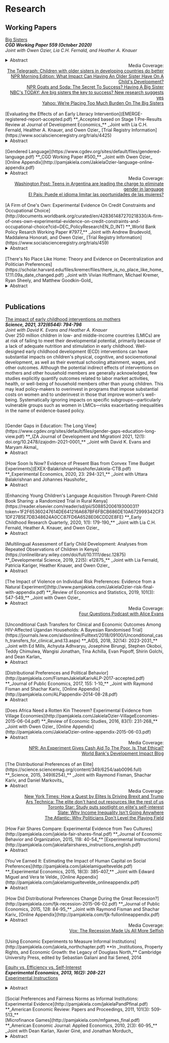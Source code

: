 # Research

## Working Papers
[Big Sisters](https://www.cgdev.org/publication/big-sisters)  
**_CGD Working Paper 559 (October 2020)_**  
_Joint with Owen Ozier, Lia C.H. Fernald, and Heather A. Knauer_  
<details><summary>Abstract</summary>We model household investments in young children when parents and older siblings share caregiving responsibilities and when investments by older siblings contribute to young children’s human capital accumulation. To test the predictions of our model, we estimate the impact of having one older sister (as opposed to one older brother) on early childhood development in a sample of rural Kenyan households with otherwise similar family structures. Older sibling gender is not related to household structure, subsequent birth spacing, or other observable characteristics, so we treat the presence of an older girl (as opposed to an older boy) as plausibly exogenous. Having an older sister rather than an older brother improves younger siblings’ vocabulary and fine motor skills by more than 0.1 standard deviations. Viewed through the lens of our model, the empirical pattern we observe suggests that: (i) older siblings’ investments in young children contribute to their human capital accumulation, and (ii) households perceive lower returns to investing in older girls than in older boys.</details>  

<div style="text-align: right"> Media Coverage: </div>
<div style="text-align: right"><a
 href="https://www.telegraph.co.uk/global-health/women-and-girls/children-older-sisters-developing-countries-do-better-study/amp/"> The Telegraph: Children with older sisters in developing countries do better </a></div>
<div style="text-align: right"><a
 href="https://www.npr.org/2020/12/16/947027225/what-impact-can-having-an-older-sister-have-on-a-childs-development"> NPR Morning Edition: What Impact Can Having An Older Sister Have On A Child's Development? </a></div>
<div style="text-align: right"><a
 href="https://www.npr.org/sections/goatsandsoda/2020/12/17/947566797/the-secret-to-success-having-a-big-sister"> NPR Goats and Soda: The Secret To Success? Having A Big Sister </a></div>
<div style="text-align: right"><a
 href="https://www.today.com/health/birth-order-are-big-sisters-key-success-t204701"> NBC's TODAY: Are big sisters the key to success? New research suggests yes </a></div>
<div style="text-align: right"><a
 href="https://www.yahoo.com/lifestyle/placing-too-much-burden-big-020036343.html"> Yahoo: We’re Placing Too Much Burden On The Big Sisters </a></div>

<br>
[Evaluating the Effects of an Early Literacy Intervention](EMERGE-registered-report-accepted.pdf)  
**_Accepted based on Stage 1 Pre-Results Review at Journal of Development Economics_**  
_Joint with Lia C.H. Fernald, Healther A. Knauer, and Owen Ozier_  
[Trial Registry Information](https://www.socialscienceregistry.org/trials/4425)  
<details><summary>Abstract</summary>We conduct a cluster-randomized evaluation of an early literacy intervention that provided Kenyan parents with illustrated children's storybooks and modifid dialogic reading training. Rural communities were randomly assigned to treatment or control. Within treatment communities, households were further randomized to receive children's storybooks in either Luo (the mother tongue of all children in the sample) or English (a national language, and the primary language of instruction in grade 4 of primary school and beyond). We estimate the impacts of treatment on children's vocabulary and literacy skills. Our design also allows us to document
household responses to the intervention including behavioral responses by parents and older siblings and overall impacts on parental time investments in children.</details> 

<br>
[Gendered Language](https://www.cgdev.org/sites/default/files/gendered-language.pdf)  
**_CGD Working Paper #500_**  
_Joint with Owen Ozier_  
[Online Appendix](http://pamjakiela.com/JakielaOzier-language-online-appendix.pdf)  
<details><summary>Abstract</summary>Languages use different systems for classifying nouns. Gender languages assign many — sometimes all — nouns to distinct sex-based categories, masculine and feminine. We construct a new data set, documenting this property for more than four thousand languages which together account for more than 99 percent of the world’s population. At the cross-country level, we find a robust negative relationship between prevalence of gender languages and women’s labor force participation.  We also show that traditional views of gender roles are more common in countries with more native speakers of gender languages. Our cross-country data also permit a novel permutation
test, demonstrating that the patterns we find are robust to statistical correction for correlation in linguistic structure within language families. We also conduct within-country analysis in two regions where indigenous languages vary in terms of their gender structure. In four countries in Sub-Saharan Africa and in India, we show that educational attainment and female labor force participation are lower among those whose native languages use grammatical gender.</details>

<div style="text-align: right"> Media Coverage: </div>
<div style="text-align: right"><a
 href="https://www.washingtonpost.com/dc-md-va/2019/12/05/teens-argentina-are-leading-charge-gender-neutral-language/?arc404=true"> Washington Post: Teens in Argentina are leading the charge to eliminate gender in language </a></div>
<div style="text-align: right"><a
 href="https://elpais.com/internacional/2019/03/18/actualidad/1552935977_717400.html"> El Pais: Puede el idioma limitar las oportunidades de las mujeres? </a></div>
 
<br>
[A Firm of One's Own:  Experimental Evidence On Credit Constraints and Occupational Choice](http://documents.worldbank.org/curated/en/428361487270218330/A-firm-of-ones-own-experimental-evidence-on-credit-constraints-and-occupational-choice?cid=DEC_PolicyResearchEN_D_INT)  
**_World Bank Policy Resarch Working Paper #7977_**  
_Joint with Andrew Brudevold, Maddalena Honorati, and Owen Ozier_  
[Trial Registry Information](https://www.socialscienceregistry.org/trials/459)  
<details><summary>Abstract</summary>This study presents results from a randomized evaluation of two labor market interventions targeted to young women aged 18 to 19 years in three of Nairobi's poorest neighborhoods. One treatment offered participants a bundled intervention designed to simultaneously relieve credit and human capital constraints; a second treatment provided women with an unrestricted cash grant, but no training or other support. Both interventions had economically large and statistically significant impacts on income over the medium term (7 to 10 months after the end of the interventions), but these impacts dissipated in the second year after treatment. The results are consistent with a model in which savings constraints prevent women from smoothing consumption after receiving large transfers -- even in the absence of credit constraints, and when participants have no intention of remaining in entrepreneurship. The study also shows that participants hold remarkably accurate beliefs about the impacts of the treatments on occupational choice.</details>

<br>
[There's No Place Like Home:  Theory and Evidence on Decentralization and Politician Preferences](https://scholar.harvard.edu/files/kremer/files/there_is_no_place_like_home_17.11.09a_date_changed.pdf)  
_Joint with Vivian Hoffmann, Michael Kremer, Ryan Sheely, and Matthew Goodkin-Gold_  
<details><summary>Abstract</summary>We construct a simple model in which politicians can choose to spend resources on themselves, on their home area, or on other geographic areas. The model implies that if politicians are sufficiently inclined to favor their home areas (or are particularly subject to social incentives by those in their home area), decentralization may increase social welfare and reduce corruption relative to unconstrained centralization. Furthermore, if strong home favoritism is accompanied by high levels of corruption, decentralization may also increase social welfare and reduce corruption relative to various alternative constitutional structures that limit politicians ability to direct resources to their home areas, such as delegating authority to civil servants or enforcing equal treatment rules. An incentive-compatible choice experiment in which 179 elected county councilors in rural Kenya chose among alternative water infrastructure projects reveals substantial home favoritism. We estimate that politicians value each person served in their home village more than twice as much as each person served outside their home village. Consistent with the model, politicians are more likely to value controlling the discretionary funding associated with the project when they do not control the location of the project.</details>
 
<br>

## Publications  
[The impact of early childhood interventions on mothers](https://science.sciencemag.org/content/372/6544/794)  
**_Science, 2021, 372(6544):  794-796_**  
_Joint with David K. Evans and Heather A. Knauer_  
Over 250 million children in low- and middle-income countries (LMICs) are at risk of failing to meet their developmental potential, primarily because of a lack of adequate nutrition and stimulation in early childhood. Well-designed early childhood development (ECD) interventions can have substantial impacts on children's physical, cognitive, and socioemotional development, as well as their eventual schooling attainment, wages, and other outcomes. Although the potential indirect effects of interventions on mothers and other household members are generally acknowledged, few studies explicitly quantify outcomes related to labor market activities, health, or well-being of household members other than young children. This may lead policy-makers to overinvest in programs that impose substantial costs on women and to underinvest in those that improve women's well-being. Systematically ignoring impacts on specific subgroups—particularly vulnerable groups such as women in LMICs—risks exacerbating inequalities in the name of evidence-based policy.  

<br>
[Gender Gaps in Education: The Long View](https://www.cgdev.org/sites/default/files/gender-gaps-education-long-view.pdf)  
**_IZA Journal of Development and Migrationl 2021, 12(1):  doi.org/10.2478/izajodm-2021-0001_**  
_Joint with David K. Evans and Maryam Akmal_
<details><summary>Abstract</summary>Many countries remain far from achieving gender equality in the classroom. Using data from 126 countries between 1960 and 2010, we document four facts. First, women are more educated today than fifty years ago in every country in the world. Second, they remain less educated than men in the vast majority of countries. Third, in many countries with low levels of education for both men and women in 1960, gender gaps widened as more boys went to school, then narrowed as girls enrolled; thus, gender gaps got worse before they got better. Fourth, gender gaps rarely persist in countries where boys are attaining high levels of education. Most countries with large, current gender gaps have low levels of male educational attainment. Many also perform poorly on other measures of development such as life expectancy and GDP per capita. Improving girls’ education is an important goal in its own right, but closing gender gaps in education will not be sufficient to close critical gaps in adult life outcomes.</details>  

<br>
[How Soon Is Now?  Evidence of Present Bias from Convex Time Budget Experiments](EXEX-BalakrishnanHaushoferJakiela-CTB.pdf)  
**_Experimental Economics, 2020, 23: 294-321_**  
_Joint with Uttara Balakrishnan and Johannes Haushofer_  
<details><summary>Abstract</summary>Empirically observed intertemporal choices about money have long been thought to exhibit present bias, i.e. higher short-term compared to long-term discount rates. Recently, this view has been called into question on both empirical and theoretical grounds, and a spate of recent findings suggest that present bias for money is minimal or non-existent when one allows for curvature in the utility function and transaction costs are tightly controlled. However, an alternative interpretation of many of these findings is that, in the interest of equalizing transaction costs across earlier and later payments, small delays were introduced between the time of the experiment and the soonest payment. We conduct a laboratory experiment in Kenya in which we elicit time and risk preference parameters from 494 participants, using convex time budgets and tightly controlling for transaction costs. We vary whether same-day payments are made immediately after the experimental session or at the close of the business day. Using the Kenyan mobile money system M-Pesa to make real-time transfers to subjects' phones allows us to make the soonest payments truly immediate. We find strong evidence of present bias, with estimates of the present bias parameter ranging from 0.902 to 0.924 - but only when same-day payments are made immediately after the experiment. This result suggests that present bias for money does in fact exist, but only for truly immediate payments.</details>  

<br>
[Enhancing Young Children's Language Acquisition Through Parent-Child Book Sharing: a Randomized Trial in Rural Kenya](https://reader.elsevier.com/reader/sd/pii/S0885200619300031?token=1F2F65360247614DE641216A687BF6FBCB686DE10A672999342CF31DF27B5E7DB348624A0CC87FD6A6528E06CDD2E8FE)  
**_Early Childhood Research Quarterly, 2020, 1(1):  179-190_**  
_Joint with Lia C.H. Fernald, Heather A. Knauer, and Owen Ozier_  
<details>
<summary>Abstract</summary>
Worldwide, 250 million children under five (43%) are not meeting their developmental potential because they lack adequate nutrition and cognitive stimulation in early childhood. Several parent support programs have shown significant benefits for children’s development, but the programs are often expensive and resource intensive. The objective of this study was to test several variants of a potentially scalable, cost-effective intervention to increase cognitive stimulation by parents and improve emergent literacy skills in children. The intervention was a modified dialogic reading training program that used culturally and linguistically appropriate books adapted for a low-literacy population. We used a cluster randomized controlled trial with four intervention arms and one control arm in a sample of caregivers (n=357) and their 24- to 83-month-old children (n=510) in rural Kenya. The first treatment group received storybooks, while the other treatment arms received storybooks paired with varying quantities of modified dialogic reading training for parents. Main effects of each arm of the trial were examined, and tests of heterogeneity were conducted to examine differential effects among children of illiterate vs. literate caregivers. Parent training paired with the provision of culturally appropriate children’s books increased reading frequency and improved the quality of caregiver-child reading interactions among preschool-aged children. Treatments involving training improved storybook-specific expressive vocabulary. The children of illiterate caregivers benefited at least as much as the children of literate caregivers. For some outcomes, effects were comparable; for other outcomes, there were differentially larger effects for children of illiterate caregivers.
</details>  

<br>
[Multilingual Assessment of Early Child Development:  Analyses from Repeated Observations of Children in Kenya](https://onlinelibrary.wiley.com/doi/full/10.1111/desc.12875)  
**_Developmental Science, 2019, 22(5): e12875_**  
_Joint with Lia Fernald, Patricia Kariger, Heather Knauer, and Owen Ozier_  
<details>
<summary>Abstract</summary>
In many low‐ and middle‐income countries, young children learn a mother tongue or indigenous language at home before entering the formal education system where they will need to understand and speak a country's official language(s). Thus, assessments of children before school age, conducted in a nation's official language, may not fully reflect a child's development, underscoring the importance of test translation and adaptation. To examine differences in vocabulary development by language of assessment, we adapted and validated instruments to measure developmental outcomes, including expressive and receptive vocabulary. We assessed 505 2‐to‐6‐year‐old children in rural communities in Western Kenya with comparable vocabulary tests in three languages: Luo (the local language or mother tongue), Swahili, and English (official languages) at two time points, 5–6 weeks apart, between September 2015 and October 2016. Younger children responded to the expressive vocabulary measure exclusively in Luo (44%–59% of 2‐to‐4‐year‐olds) much more frequently than did older children (20%–21% of 5‐to‐6‐year‐olds). Baseline receptive vocabulary scores in Luo (β = 0.26, SE = 0.05, p < 0.001) and Swahili (β = 0.10, SE = 0.05, p = 0.032) were strongly associated with receptive vocabulary in English at follow‐up, even after controlling for English vocabulary at baseline. Parental Luo literacy at baseline (β = 0.11, SE = 0.05, p = 0.045) was associated with child English vocabulary at follow‐up, while parental English literacy at baseline was not. Our findings suggest that multilingual testing is essential to understanding the developmental environment and cognitive growth of multilingual children.</details> 

<br>  
[The Impact of Violence on Individual Risk Preferences:  Evidence from a Natural Experiment](http://www.pamjakiela.com/JakielaOzier-risk-final-with-appendix.pdf)  
**_Review of Economics and Statistics, 2019, 101(3): 547-549_**  
_Joint with Owen Ozier_  
<details>
<summary>Abstract</summary>
We estimate the impact of Kenya’s post-election crisis on individual risk preferences. The crisis interrupted a longitudinal survey of more than five thousand Kenyan youth, creating plausibly exogenous variation in exposure to civil conflict prior to the survey. Our results indicate that the post-election crisis sharply increased individual risk aversion. Immediately after the crisis, the fraction of subjects displaying extreme risk aversion increased by more than 80 percent. Findings remain robust when we use an IV estimation strategy that exploits random assignment of respondents to waves of surveying. The crisis also impacted trust, social capital, and beliefs about the economy.
</details> 
<div style="text-align: right"> Media Coverage: </div>
<div style="text-align: right"><a
 href="https://soundcloud.com/user-845572280/does-violence-increase-risk-aversion-drs-pamela-jakiela-owen-ozier"> Four Questions Podcast with Alice Evans </a></div>

<br>
[Unconditional Cash Transfers for Clinical and Economic Outcomes Among HIV-Affected Ugandan Households:  A Bayesian Randomised Trial](https://journals.lww.com/aidsonline/Fulltext/2018/09100/Unconditional_cash_transfers_for_clinical_and.13.aspx)  
**_AIDS, 2018, 32(14): 2023-2031_**  
_Joint with Ed Mills, Achyuta Adhvaryu, Josephine Birungi, Stephen Okoboi, Teddy Chimulwa, Wangisi Jonathan, Tina Achilla, Evan Popoff, Shirin Golchi, and Dean Karlan_  
<details>
<summary>Abstract</summary>
Background: 
HIV infection has profound clinical and economic costs at the household level. This is particularly important in low-income settings, where access to additional sources of income or loans may be limited. While several microfinance interventions have been proposed, unconditional cash grants, a strategy to allow participants to choose how to use finances that may improve household security and health, has not previously been evaluated.
Methods: 
We examined the effect of an unconditional cash transfer to HIV-infected individuals using a 2 × 2 factorial randomized trial in two rural districts in Uganda. Our primary outcomes were changes in CD4+ cell count, sexual behaviors, and adherence to ART. Secondary outcomes were changes in household food security and adult mental health. We applied a Bayesian approach for our primary analysis.
Results: 
We randomized 2170 patients as participants, with 1081 receiving a cash grant. We found no important intervention effects on CD4+ T-cell counts between groups [mean difference 35.48, 95% credible interval (CrI) −59.9 to 1131.6], food security [odds ratio (OR) 1.22, 95% CrI: 0.47 to 3.02], medication adherence (OR 3.15, 95% CrI: 0.58 to 18.15), or sexual behavior (OR 0.45 95% CrI: 0.12 to 1.55), or health expenditure in the previous 3 weeks (mean difference $2.65, 95% CrI: −9.30 to 15.69). In secondary analysis, we detected an effect of mental planning on CD4+ cell count change between groups (104.2 cells, 9% CrI: 5.99 to 202.16). We did not have data on viral load outcomes.
Conclusion: 
Although all outcomes were associated with favorable point estimates, our trial did not demonstrate important effects of unconditional cash grants on health outcomes of HIV-positive patients receiving treatment.
</details> 

<br>
[Distributional Preferences and Political Behavior](http://pamjakiela.com/FismanJakielaKarivALP-2017-accepted.pdf)  
**_Journal of Public Economics, 2017, 155: 1-10_**  
_Joint with Raymond Fisman and Shachar Kariv_  
[Online Appendix](http://pamjakiela.com/ALPappendix-2014-08-28.pdf)  
<details>
<summary>Abstract</summary>
We document the relationship between distributional preferences and voting decisions in a large and diverse sample of Americans. Using a generalized dictator game, we generate individual-level measures of fair-mindedness (the weight on oneself versus others) and equality-efficiency tradeoffs. Subjects' equality-efficiency tradeoffs predict their political decisions: equality-focused subjects are more likely to have voted for Barack Obama in 2012, and to be affiliated with the Democratic Party. Our findings shed light on how American voters are motivated by their distributional preferences.
</details> 

<br>
[Does Africa Need a Rotten Kin Theorem?  Experimental Evidence from Village Economies](http://pamjakiela.com/JakielaOzier-VillageEconomies-2015-06-04.pdf)  
**_Review of Economic Studies, 2016, 83(1): 231-268_**  
_Joint with Owen Ozier_  
[Online Appendix](http://pamjakiela.com/JakielaOzier-online-appendix-2015-06-03.pdf)  
<details>
<summary>Abstract</summary>
This paper measures the economic impacts of social pressures to share income with kin and neighbors in rural Kenyan villages. We conduct a lab experiment in which we
randomly vary the observability of investment returns to test whether subjects reduce their income in order to keep it hidden. We find that women adopt an investment
strategy that conceals the size of their initial endowment in the experiment, though that strategy reduces their expected earnings. This effect is largest among women
with relatives attending the experiment. Parameter estimates suggest that women anticipate that observable income will be "taxed" at a rate above four percent; this
effective tax rate nearly doubles when kin can observe income directly. At the village level, we find an association between willingness to forgo expected return to keep
income hidden in the laboratory experiment and worse economic outcomes outside the laboratory.
</details>

<div style="text-align: right"> Media Coverage: </div>
<div style="text-align: right"><a
 href="https://www.npr.org/sections/goatsandsoda/2017/09/13/542261863/cash-aid-changed-this-family-s-life-so-why-is-their-government-skeptical"> NPR: An Experiment Gives Cash Aid To The Poor. Is That Ethical? </a></div>
<div style="text-align: right"><a
 href="http://blogs.worldbank.org/impactevaluations/pull-him-down-how-about-pull-her-down"> World Bank's Development Impact Blog </a></div>  
 
<br>
[The Distributional Preferences of an Elite](https://science.sciencemag.org/content/349/6254/aab0096.full)  
**_Science, 2015, 349(6254)_**  
_Joint with Raymond Fisman, Shachar Kariv, and Daniel Markovits_  
<details>
<summary>Abstract</summary>
We studied the distributional preferences of an elite cadre of Yale Law School students, a group that will assume positions of power in U.S. society. Our experimental design allows us to test whether redistributive decisions are consistent with utility maximization and to decompose underlying preferences into two qualitatively different tradeoffs: fair-mindedness versus self-interest, and equality versus efficiency. Yale Law School subjects are more consistent than subjects drawn from the American Life Panel, a diverse sample of Americans. Relative to the American Life Panel, Yale Law School subjects are also less fair-minded and substantially more efficiency-focused. We further show that our measure of equality-efficiency tradeoffs predicts Yale Law School students’ career choices: Equality-minded subjects are more likely to be employed at nonprofit organizations.
</details>  

<div style="text-align: right"> Media Coverage: </div>
<div style="text-align: right"><a
 href="http://www.nytimes.com/2016/07/03/upshot/how-a-quest-by-elites-is-driving-brexit-and-trump.html?em_pos=small&emc=edit_up_20160701&nl=upshot&nl_art=0&nlid=56075707&ref=headline&te=1&_r=0"> New York Times: How a Quest by Elites Is Driving Brexit and Trump </a></div>
<div style="text-align: right"><a
 href="http://arstechnica.co.uk/science/2015/09/the-elite-dont-hand-out-resources-like-the-rest-of-us/"> Ars Technica: The elite don't hand out resources like the rest of us </a></div>
<div style="text-align: right"><a
 href="http://www.thestar.com/news/world/2015/09/18/study-puts-spotlight-on-elites-self-interest.html"> Toronto Star: Study puts spotlight on elite's self-interest </a></div>
<div style="text-align: right"><a
 href="http://www.slate.com/articles/news_and_politics/the_dismal_science/2015/09/income_inequality_rich_democrats_don_t_care_about_the_problem_any_more_than.html"> Slate: Why Income Inequality Isn't Going Anywhere </a></div>
<div style="text-align: right"><a
 href="http://www.citylab.com/work/2015/09/why-politicians-dont-level-the-playing-field/405619/"> The Atlantic: Why Politicians Don't Level the Playing Field </a></div>

<br>
[How Fair Shares Compare:  Experimental Evidence from Two Cultures](http://pamjakiela.com/jakiela-fair-shares-final.pdf)  
**_Journal of Economic Behavior and Organization, 2015, 118: 40-54_**  
[Experimental Instructions](http://pamjakiela.com/jakielafairshares_instructions_english.pdf)  
<details>
<summary>Abstract</summary>
We use a suite of economic experiments to study social preferences governing the distribution of earned and unearned income in rural villages in western Kenya. Our experiments vary the extent to which income depends on individual effort while holding other aspects of the economic environment constant. Results suggest that, in rural villages, the relative weight placed on others does not depend on the extent to which those individual increased the total surplus through their own effort. However, more educated subjects and those drawn from villages closer to the road do reward others for their effort; their allocation decisions are consistent with models of reciprocity.
</details> 

<br>
[You've Earned It:  Estimating the Impact of Human Capital on Social Preferences](http://pamjakiela.com/jakielamigueltevelde.pdf)  
**_Experimental Economics, 2015, 18(3): 385-407_**  
_Joint with Edward Miguel and Vera te Velde_  
[Online Appendix](http://pamjakiela.com/jakielamigueltevelde_onlineappendix.pdf)  
<details>
<summary>Abstract</summary>
We combine data from a randomized evaluation and a laboratory experiment to measure the causal impact of human capital on respect for earned property rights, a component of social preferences with important implications for economic growth and development. We find that higher academic achievement reduces the willingness of young Kenyan women to appropriate others' labor income, and shifts players toward a 50-50 split norm in a modified dictator game. This study demonstrates that education may have long-run impacts on social preferences, norms and institutions beyond the human capital directly produced.
</details> 

<br>
[How Did Distributional Preferences Change During the Great Recession?](http://pamjakiela.com/fjk-recession-2015-06-02.pdf)  
**_Journal of Public Economics, 2015, 128: 84-95_**  
_Joint with Raymond Fisman and Shachar Kariv_  
[Online Appendix](http://pamjakiela.com/fjk-fullonlineappendix.pdf)  
<details>
<summary>Abstract</summary>
To better understand how support for redistributive policies is shaped by macroeconomic shocks, we explore how distributional preferences changed during the recent "Great Recession." We conducted identical modified dictator games during both the recession and the preceding economic boom. The experiments capture subjects' selfishness (the weight on one's own payoff) and equality-efficiency tradeoffs (concerns for reducing differences in payoffs versus increasing total payoffs), which we then compare across economic conditions. Subjects exposed to recession exhibit greater selfishness and higher emphasis on efficiency relative to equality. Reproducing recessionary conditions inside the laboratory by confronting subjects with possible negative payoffs [weakly] intensifies selfishness and increases efficiency orientation, bolstering the interpretation that differing economic circumstances drive our results.
</details> 

<div style="text-align: right"> Media Coverage: </div>
<div style="text-align: right"><a
 href="http://www.vox.com/2014/6/1/5755558/the-recession-made-us-all-more-selfish"> Vox: The Recession Made Us All More Selfish </a></div>
 
<br>
[Using Economic Experiments to Measure Informal Institutions](http://pamjakiela.com/jakiela_northchapter.pdf)  
**In _Institutions, Property Rights, and Economic Growth: the Legacy of Douglass North_**  
Cambridge University Press, edited by Sebastian Galiani and Itai Sened, 2014  

[Equity vs. Efficiency vs. Self-Interest](http://www.pamjakiela.com/jakielaEESI_7jun12.pdf)  
**_Experimental Economics, 2013, 16(2): 208-221_**  
[Experimental Instructions](http://pamjakiela.com/jakielaEESI_instructions.pdf)
<details>
<summary>Abstract</summary>
We conduct modified dictator games in which price of giving varies across choice situations, and examine responses to price changes in two contexts - one where dictators divide their own earnings, and another where they divide the earnings of others. Varying the price of giving allows us to decompose social preferences into two components: the level of altruism when the price of giving is one, and the willingness to reduce aggregate payoffs to enhance equity.  Changing the source of a dictator's budget impacts her decisions because it affects the weight that she places on others' payoffs. However, we find no impacts on the willingness to trade off equity and efficiency.
</details> 

<br>
[Social Preferences and Fairness Norms as Informal Institutions:  Experimental Evidence](http://pamjakiela.com/jakielaPandPfinal.pdf)  
**_American Economic Review:  Papers and Proceedings, 2011, 101(3):  509-513_**  

<br>
[Microfinance Games](http://pamjakiela.com/mfgames_final.pdf)  
**_American Economic Journal:  Applied Economics, 2010, 2(3):  60-95_**  
_Joint with Dean Karlan, Xavier Giné, and Jonathan Morduch_  
<details>
<summary>Abstract</summary>
Microfinance banks use group-based lending contracts to strengthen borrowers incentives for diligence, but the contracts are vulnerable to free-riding and collusion. We systematically unpack microfinance mechanisms through ten experimental games played in an experimental economics laboratory in urban Peru. Risk-taking broadly conforms to theoretical predictions, with dynamic incentives strongly reducing risk-taking even without group-based mechanisms. Group lending increases risk-taking, especially for risk-averse borrowers, but this is moderated when borrowers form their own groups. Group contracts benefit borrowers by creating implicit insurance against investment losses, but the costs are borne by other borrowers, especially the most risk averse.
</details> 

<br>



<br>

